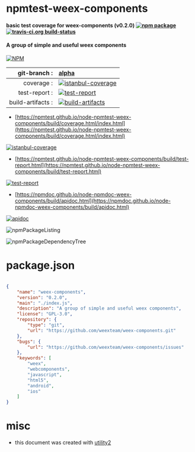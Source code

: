 # npmtest-weex-components

#### basic test coverage for  weex-components (v0.2.0)  [![npm package](https://img.shields.io/npm/v/npmtest-weex-components.svg?style=flat-square)](https://www.npmjs.org/package/npmtest-weex-components) [![travis-ci.org build-status](https://api.travis-ci.org/npmtest/node-npmtest-weex-components.svg)](https://travis-ci.org/npmtest/node-npmtest-weex-components)

#### A group of simple and useful weex components

[![NPM](https://nodei.co/npm/weex-components.png?downloads=true&downloadRank=true&stars=true)](https://www.npmjs.com/package/weex-components)

| git-branch : | [alpha](https://github.com/npmtest/node-npmtest-weex-components/tree/alpha)|
|--:|:--|
| coverage : | [![istanbul-coverage](https://npmtest.github.io/node-npmtest-weex-components/build/coverage.badge.svg)](https://npmtest.github.io/node-npmtest-weex-components/build/coverage.html/index.html)|
| test-report : | [![test-report](https://npmtest.github.io/node-npmtest-weex-components/build/test-report.badge.svg)](https://npmtest.github.io/node-npmtest-weex-components/build/test-report.html)|
| build-artifacts : | [![build-artifacts](https://npmtest.github.io/node-npmtest-weex-components/glyphicons_144_folder_open.png)](https://github.com/npmtest/node-npmtest-weex-components/tree/gh-pages/build)|

- [https://npmtest.github.io/node-npmtest-weex-components/build/coverage.html/index.html](https://npmtest.github.io/node-npmtest-weex-components/build/coverage.html/index.html)

[![istanbul-coverage](https://npmtest.github.io/node-npmtest-weex-components/build/screenCapture.buildCi.browser.%252Ftmp%252Fbuild%252Fcoverage.lib.html.png)](https://npmtest.github.io/node-npmtest-weex-components/build/coverage.html/index.html)

- [https://npmtest.github.io/node-npmtest-weex-components/build/test-report.html](https://npmtest.github.io/node-npmtest-weex-components/build/test-report.html)

[![test-report](https://npmtest.github.io/node-npmtest-weex-components/build/screenCapture.buildCi.browser.%252Ftmp%252Fbuild%252Ftest-report.html.png)](https://npmtest.github.io/node-npmtest-weex-components/build/test-report.html)

- [https://npmdoc.github.io/node-npmdoc-weex-components/build/apidoc.html](https://npmdoc.github.io/node-npmdoc-weex-components/build/apidoc.html)

[![apidoc](https://npmdoc.github.io/node-npmdoc-weex-components/build/screenCapture.buildCi.browser.%252Ftmp%252Fbuild%252Fapidoc.html.png)](https://npmdoc.github.io/node-npmdoc-weex-components/build/apidoc.html)

![npmPackageListing](https://npmtest.github.io/node-npmtest-weex-components/build/screenCapture.npmPackageListing.svg)

![npmPackageDependencyTree](https://npmtest.github.io/node-npmtest-weex-components/build/screenCapture.npmPackageDependencyTree.svg)



# package.json

```json

{
    "name": "weex-components",
    "version": "0.2.0",
    "main": "./index.js",
    "description": "A group of simple and useful weex components",
    "license": "GPL-3.0",
    "repository": {
        "type": "git",
        "url": "https://github.com/weexteam/weex-components.git"
    },
    "bugs": {
        "url": "https://github.com/weexteam/weex-components/issues"
    },
    "keywords": [
        "weex",
        "webcomponents",
        "javascript",
        "html5",
        "android",
        "ios"
    ]
}
```



# misc
- this document was created with [utility2](https://github.com/kaizhu256/node-utility2)

